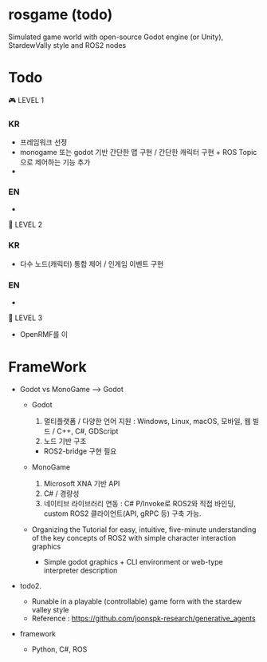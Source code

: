 # rosgame (todo)
Simulated game world with open-source Godot engine (or Unity), StardewVally style and ROS2 nodes


# Todo

:video_game: LEVEL 1
### KR
- 프레임워크 선정
- monogame 또는 godot 기반 간단한 맵 구현 / 간단한 캐릭터 구현 + ROS Topic으로 제어하는 기능 추가
- 

### EN
- 

:bow_and_arrow: LEVEL 2
### KR
- 다수 노드(캐릭터) 통합 제어 / 인게임 이벤트 구현

### EN
- 

:crown: LEVEL 3
- OpenRMF를 이



# FrameWork
- Godot vs MonoGame  --> Godot
  - Godot
    1. 멀티플랫폼 / 다양한 언어 지원 :  Windows, Linux, macOS, 모바일, 웹 빌드 / C++, C#, GDScript
    2. 노드 기반 구조
    - ROS2-bridge 구현 필요
  - MonoGame
    1. Microsoft XNA 기반 API
    2. C# / 경량성
    3. 네이티브 라이브러리 연동 : C# P/Invoke로 ROS2와 직접 바인딩, custom ROS2 클라이언트(API, gRPC 등) 구축 가능.



  - Organizing the Tutorial for easy, intuitive, five-minute understanding of the key concepts of ROS2 with simple character interaction graphics
    - Simple godot graphics + CLI environment or web-type interpreter description

- todo2.
  - Runable in a playable (controllable) game form with the stardew valley style
  - Reference : https://github.com/joonspk-research/generative_agents

- framework
  - Python, C#, ROS

